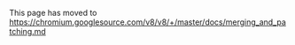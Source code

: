 This page has moved to https://chromium.googlesource.com/v8/v8/+/master/docs/merging_and_patching.md